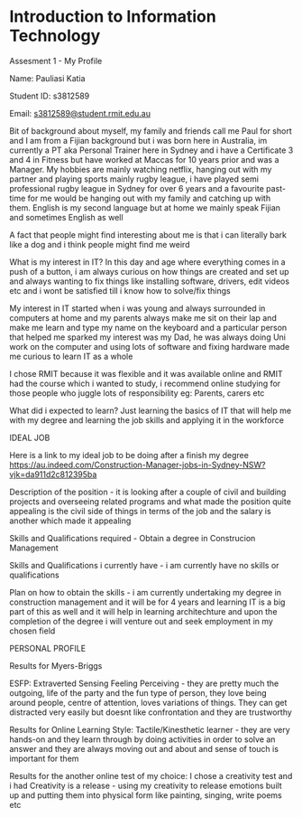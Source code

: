 # Introduction to Information Technology
Assesment 1 - My Profile

Name: Pauliasi Katia

Student ID: s3812589

Email: s3812589@student.rmit.edu.au

Bit of background about myself, my family and friends call me Paul for short and I am from a Fijian background but i was born here in Australia, im currently a PT aka Personal Trainer here in Sydney and i have a Certificate 3 and 4 in Fitness but have worked at Maccas for 10 years prior and was a Manager. My hobbies are mainly watching netflix, hanging out with my partner and playing sports mainly rugby league, i have played semi professional rugby league in Sydney for over 6 years and a favourite past-time for me would be hanging out with my family and catching up with them. English is my second language but at home we mainly speak Fijian and sometimes English as well

A fact that people might find interesting about me is that i can literally bark like a dog and i think people might find me weird 

What is my interest in IT? In this day and age where everything comes in a push of a button, i am always curious on how things are created and set up and always wanting to fix things like installing software, drivers, edit videos etc and i wont be satisfied till i know how to solve/fix things 

My interest in IT started when i was young and always surrounded in computers at home and my parents always make me sit on their lap and make me learn and type my name on the keyboard and a particular person that helped me sparked my interest was my Dad, he was always doing Uni work on the computer and using lots of software and fixing hardware made me curious to learn IT as a whole

I chose RMIT because it was flexible and it was available online and RMIT had the course which i wanted to study, i recommend online studying for those people who juggle lots of responsibility eg: Parents, carers etc 

What did i expected to learn? Just learning the basics of IT that will help me with my degree and learning the job skills and applying it in the workforce


IDEAL JOB

Here is a link to my ideal job to be doing after a finish my degree https://au.indeed.com/Construction-Manager-jobs-in-Sydney-NSW?vjk=da911d2c812395ba

Description of the position - it is looking after a couple of civil and building projects and overseeing related programs and what made the position quite appealing is the civil side of things in terms of the job and the salary is another which made it appealing 

Skills and Qualifications required - Obtain a degree in Construcion Management 

Skills and Qualifications i currently have - i am currently have no skills or qualifications

Plan on how to obtain the skills - i am currently undertaking my degree in construction management and it will be for 4 years and learning IT is a big part of this as well and it will help in learning architechture and upon the completion of the degree i will venture out and seek employment in my chosen field 

PERSONAL PROFILE

Results for Myers-Briggs 

ESFP: Extraverted Sensing Feeling Perceiving - they are pretty much the outgoing, life of the party and the fun type of person, they love being around people, centre of attention, loves variations of things. They can get distracted very easily but doesnt like confrontation and they are trustworthy 

Results for Online Learning Style: Tactile/Kinesthetic learner - they are very hands-on and they learn through by doing activities in order to solve an answer and they are always moving out and about and sense of touch is important for them 

Results for the another online test of my choice: I chose a creativity test and i had Creativity is a release - using my creativity to release emotions built up and putting them into physical form like painting, singing, write poems etc 
